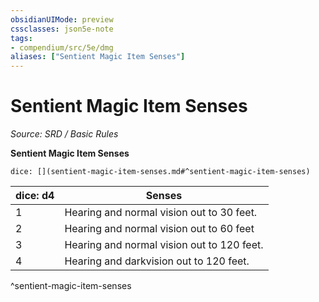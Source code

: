 ```yaml
---
obsidianUIMode: preview
cssclasses: json5e-note
tags:
- compendium/src/5e/dmg
aliases: ["Sentient Magic Item Senses"]
---
```

# Sentient Magic Item Senses
*Source: SRD / Basic Rules* 

**Sentient Magic Item Senses**

`dice: [](sentient-magic-item-senses.md#^sentient-magic-item-senses)`

| dice: d4 | Senses |
|----------|--------|
| 1 | Hearing and normal vision out to 30 feet. |
| 2 | Hearing and normal vision out to 60 feet |
| 3 | Hearing and normal vision out to 120 feet. |
| 4 | Hearing and darkvision out to 120 feet. |
^sentient-magic-item-senses